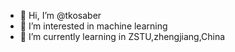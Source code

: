 - 👋 Hi, I’m @tkosaber
- 👀 I’m interested in machine learning
- 🌱 I’m currently learning in ZSTU,zhengjiang,China

<!---
tkosaber/tkosaber is a ✨ special ✨ repository because its `README.md` (this file) appears on your GitHub profile.
You can click the Preview link to take a look at your changes.
--->

